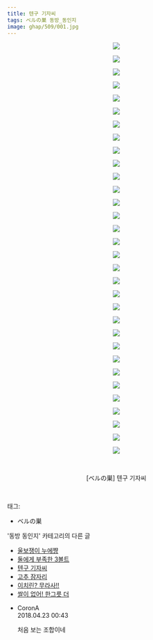 ```yaml
---
title: 텐구 기자씨
tags: ベルの巣 동방_동인지
image: ghap/509/001.jpg
---
```

<div class="article">
<p style="text-align: center; clear: none; float: none;"><img src="{{ site.nasurl }}/ghap/509/001.jpg"/></p>
<p style="text-align: center; clear: none; float: none;"><img src="{{ site.nasurl }}/ghap/509/002.jpg"/></p>
<p style="text-align: center; clear: none; float: none;"><img src="{{ site.nasurl }}/ghap/509/003.jpg"/></p>
<p style="text-align: center; clear: none; float: none;"><img src="{{ site.nasurl }}/ghap/509/004.jpg"/></p>
<p style="text-align: center; clear: none; float: none;"><img src="{{ site.nasurl }}/ghap/509/005.jpg"/></p>
<p style="text-align: center; clear: none; float: none;"><img src="{{ site.nasurl }}/ghap/509/006.jpg"/></p>
<p style="text-align: center; clear: none; float: none;"><img src="{{ site.nasurl }}/ghap/509/007.jpg"/></p>
<p style="text-align: center; clear: none; float: none;"><img src="{{ site.nasurl }}/ghap/509/008.jpg"/></p>
<p style="text-align: center; clear: none; float: none;"><img src="{{ site.nasurl }}/ghap/509/009.jpg"/></p>
<p style="text-align: center; clear: none; float: none;"><img src="{{ site.nasurl }}/ghap/509/010.jpg"/></p>
<p style="text-align: center; clear: none; float: none;"><img src="{{ site.nasurl }}/ghap/509/011.jpg"/></p>
<p style="text-align: center; clear: none; float: none;"><img src="{{ site.nasurl }}/ghap/509/012.jpg"/></p>
<p style="text-align: center; clear: none; float: none;"><img src="{{ site.nasurl }}/ghap/509/013.jpg"/></p>
<p style="text-align: center; clear: none; float: none;"><img src="{{ site.nasurl }}/ghap/509/014.jpg"/></p>
<p style="text-align: center; clear: none; float: none;"><img src="{{ site.nasurl }}/ghap/509/015.jpg"/></p>
<p style="text-align: center; clear: none; float: none;"><img src="{{ site.nasurl }}/ghap/509/016.jpg"/></p>
<p style="text-align: center; clear: none; float: none;"><img src="{{ site.nasurl }}/ghap/509/017.jpg"/></p>
<p style="text-align: center; clear: none; float: none;"><img src="{{ site.nasurl }}/ghap/509/018.jpg"/></p>
<p style="text-align: center; clear: none; float: none;"><img src="{{ site.nasurl }}/ghap/509/019.jpg"/></p>
<p style="text-align: center; clear: none; float: none;"><img src="{{ site.nasurl }}/ghap/509/020.jpg"/></p>
<p style="text-align: center; clear: none; float: none;"><img src="{{ site.nasurl }}/ghap/509/021.jpg"/></p>
<p style="text-align: center; clear: none; float: none;"><img src="{{ site.nasurl }}/ghap/509/022.jpg"/></p>
<p style="text-align: center; clear: none; float: none;"><img src="{{ site.nasurl }}/ghap/509/023.jpg"/></p>
<p style="text-align: center; clear: none; float: none;"><img src="{{ site.nasurl }}/ghap/509/024.jpg"/></p>
<p style="text-align: center; clear: none; float: none;"><img src="{{ site.nasurl }}/ghap/509/025.jpg"/></p>
<p style="text-align: center; clear: none; float: none;"><img src="{{ site.nasurl }}/ghap/509/026.jpg"/></p>
<p style="text-align: center; clear: none; float: none;"><img src="{{ site.nasurl }}/ghap/509/027.jpg"/></p>
<p style="text-align: center; clear: none; float: none;"><img src="{{ site.nasurl }}/ghap/509/028.jpg"/></p>
<p style="text-align: center; clear: none; float: none;"><img src="{{ site.nasurl }}/ghap/509/029.jpg"/></p>
<p style="text-align: center; clear: none; float: none;"><img src="{{ site.nasurl }}/ghap/509/030.jpg"/></p>
<p style="text-align: center; clear: none; float: none;"><img src="{{ site.nasurl }}/ghap/509/031.jpg"/></p>
<p style="text-align: center; clear: none; float: none;"><img src="{{ site.nasurl }}/ghap/509/032.jpg"/></p>
<p style="text-align: center; clear: none; float: none;"><br/></p>
<p style="text-align: center; clear: none; float: none;">[ベルの巣] 텐구 기자씨</p>
<p><br/></p>
</div><div class="tagTrail">
<p>태그: </p>
<ul>
<li>ベルの巣</li>
</ul>
</div><div class="another">
<p>'동방 동인지' 카테고리의 다른 글</p>
<ul>
<li><a href="/2016-06-23-ghap_511">울보쟁이 누에쨩</a></li>
<li><a href="/2016-06-23-ghap_510">둘에게 부족한 3볼트</a></li>
<li><a href="/2016-06-23-ghap_509">텐구 기자씨</a></li>
<li><a href="/2016-06-23-ghap_508">고추 잠자리</a></li>
<li><a href="/2016-06-23-ghap_507">이치린? 무라사!!</a></li>
<li><a href="/2016-06-23-ghap_506">쌀이 없어! 한그릇 더</a></li>
</ul>
</div><div class="cb_module cb_fluid">
<div class="cb_wrt cb_profile">
<div class="comment">
<ul>
<li class="cb_thumb_off" id="comment15243293">
<div class="cb_comment_area">
<div class="cb_info_area">
<div class="cb_section">
<span class="cb_nick_name">CoronA</span>
</div>
<div class="cb_section">
<span class="cb_date">2018.04.23 00:43 </span>
</div>
</div>
<div class="cb_dsc_comment">
<p class="cb_dsc">
											처음 보는 조합이네
										</p>
</div>
</div></li>
</ul>
</div>
</div><!-- commentList close -->
</div>